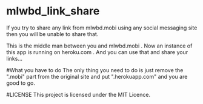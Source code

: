 # mlwbd_link_share
If you try to share any link from mlwbd.mobi using any 
social messaging site then you will be unable to share that.

This is the middle man between you and mlwbd.mobi .
Now an instance of this app is running on heroku.com .
And you can use that and share your links...

#What you have to do
The only thing you need to do is just remove the ".mobi" 
part from the original site and put ".herokuapp.com" and you
are good to go. 

#LICENSE
This project is licensed under the MIT Licence.
